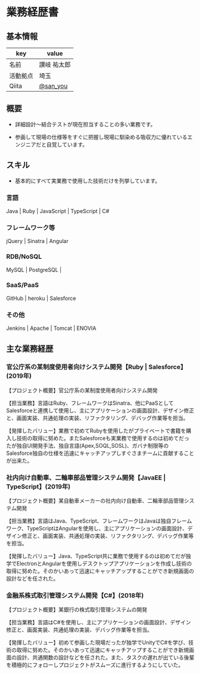 # 業務経歴書

## 基本情報

|key|value|
|----|----|
|名前|讃岐 祐太郎|
|活動拠点|埼玉|
|Qiita|[@san_you](https://qiita.com/san_you)|

## 概要

- 詳細設計～結合テストが現在担当することの多い業務です。

- 参画して現場の仕様等をすぐに把握し現場に馴染める吸収力に優れているエンジニアだと自覚しています。

## スキル

- 基本的にすべて実業務で使用した技術だけを列挙しています。

### 言語

Java | Ruby | JavaScript | TypeScript | C#

### フレームワーク等

jQuery | Sinatra | Angular

### RDB/NoSQL

MySQL | PostgreSQL | 

### SaaS/PaaS

GitHub | heroku | Salesforce

### その他

Jenkins | Apache | Tomcat | ENOVIA

## 主な業務経歴
### 官公庁系の某制度使用者向けシステム開発【Ruby | Salesforce】(2019年)

【プロジェクト概要】官公庁系の某制度使用者向けシステム開発

【担当業務】言語はRuby、フレームワークはSinatra、他にPaaSとしてSalesforceと連携して使用し、主にアプリケーションの画面設計、デザイン修正と、画面実装、共通処理の実装、リファクタリング、デバッグ作業等を担当。

【発揮したバリュー】業務で初めてRubyを使用したがプライベートで書籍を購入し技術の取得に努めた。またSalesforceも実業務で使用するのは初めてだったが独自UI開発手法、独自言語(Apex,SOQL,SOSL)、ガバナ制限等のSalesforce独自の仕様を迅速にキャッチアップしすぐさまチームに貢献することが出来た。

### 社内向け自動車、二輪車部品管理システム開発【JavaEE | TypeScript】(2019年)

【プロジェクト概要】某自動車メーカーの社内向け自動車、二輪車部品管理システム開発

【担当業務】言語はJava、TypeScript、フレームワークはJavaは独自フレームワーク、TypeScriptはAngularを使用し、主にアプリケーションの画面設計、デザイン修正と、画面実装、共通処理の実装、リファクタリング、デバッグ作業等を担当。

【発揮したバリュー】Java、TypeScript共に業務で使用するのは初めてだが独学でElectronとAngularを使用しデスクトップアプリケーションを作成し技術の取得に努めた。そのかいあって迅速にキャッチアップすることができ新規画面の設計などを任された。

### 金融系株式取引管理システム開発【C#】(2018年)

【プロジェクト概要】某銀行の株式取引管理システムの開発

【担当業務】言語はC#を使用し、主にアプリケーションの画面設計、デザイン修正と、画面実装、共通処理の実装、デバッグ作業等を担当。

【発揮したバリュー】初めて参画した現場だったが独学でUnityでC#を学び、技術の取得に努めた。そのかいあって迅速にキャッチアップすることができ新規画面の設計、共通関数の設計などを任された。また、タスクの遅れが出ている後輩を積極的にフォローしプロジェクトがスムーズに進行するようにしていた。

